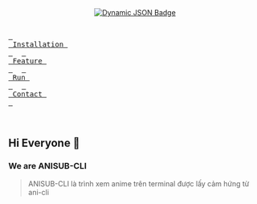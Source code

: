 <div align = center>
    <a href="https://discord.gg/AYbJ9MJez7">
<img alt="Dynamic JSON Badge" src="https://i.pinimg.com/736x/07/9d/5f/079d5fb88985798fe0f88d1731c1fa6d.jpg">
    </a>
</div>

<br>

  <a href="#installation"><kbd> <br> Installation <br> </kbd></a>&ensp;&ensp;
  <a href="#themes"><kbd> <br> Feature <br> </kbd></a>&ensp;&ensp;
  <a href="#styles"><kbd> <br> Run <br> </kbd></a>&ensp;&ensp;
  <a href="#keybindings"><kbd> <br> Contact <br> </kbd></a>&ensp;&ensp;

<br>

## Hi Everyone 👋
### We are ANISUB-CLI
> ANISUB-CLI là trình xem anime trên terminal được lấy cảm hứng từ ani-cli
